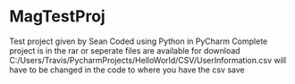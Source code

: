 # MagTestProj
Test project given by Sean
Coded using Python in PyCharm
Complete project is in the rar or seperate files are available for download
C:/Users/Travis/PycharmProjects/HelloWorld/CSV/UserInformation.csv will have to be changed in the code to where you have the csv save
